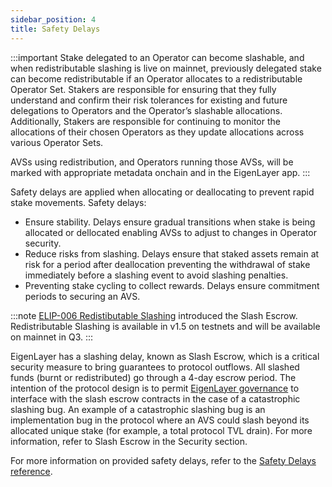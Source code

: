 ```yaml
---
sidebar_position: 4
title: Safety Delays
---
```


:::important
Stake delegated to an Operator can become slashable, and when redistributable slashing is live on mainnet, previously delegated
stake can become redistributable if an Operator allocates to a redistributable Operator Set. Stakers are responsible for 
ensuring that they fully understand and confirm their risk tolerances for existing and future delegations to Operators and the 
Operator’s slashable allocations. Additionally, Stakers are responsible for continuing to monitor the allocations of their 
chosen Operators as they update allocations across various Operator Sets.

AVSs using redistribution, and Operators running those AVSs, will be marked with appropriate metadata onchain and in the EigenLayer app.
:::

Safety delays are applied when allocating or deallocating to prevent rapid stake movements. Safety delays:
* Ensure stability. Delays ensure gradual transitions when stake is being allocated or dellocated enabling AVSs to adjust to changes in Operator security.
* Reduce risks from slashing. Delays ensure that staked assets remain at risk for a period after deallocation preventing the withdrawal of stake immediately before a slashing event to avoid slashing penalties.
* Preventing stake cycling to collect rewards. Delays ensure commitment periods to securing an AVS.

:::note
[ELIP-006 Redistibutable Slashing](https://github.com/eigenfoundation/ELIPs/blob/main/ELIPs/ELIP-006.md) introduced the Slash Escrow. Redistributable Slashing is available in v1.5 on testnets and will be
available on mainnet in Q3.
:::

EigenLayer has a slashing delay, known as Slash Escrow, which is a critical security measure to bring guarantees to protocol outflows.
All slashed funds (burnt or redistributed) go through a 4-day escrow period. The intention of the protocol design is to permit
[EigenLayer governance](https://docs.eigenfoundation.org/protocol-governance/technical-architecture) to interface with 
the slash escrow contracts in the case of a catastrophic slashing bug. An example of a catastrophic slashing bug is an implementation 
bug in the protocol where an AVS could slash beyond its allocated unique stake (for example, a total protocol TVL drain). 
For more information, refer to Slash Escrow in the Security section. 

For more information on provided safety delays, refer to the [Safety Delays reference](../../reference/safety-delays-reference).
